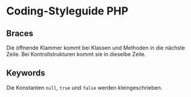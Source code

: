 # Coding-Styleguide PHP

## Braces
Die öffnende Klammer kommt bei Klassen und Methoden in die nächste Zeile. Bei Kontrollstrukturen kommt sie in dieselbe Zeile.

## Keywords
Die Konstanten `null`, `true` und `false` werden kleingeschrieben.
